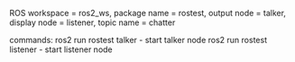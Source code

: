ROS workspace = ros2_ws, package name = rostest, output node = talker, display node = listener, topic name = chatter

commands:    ros2 run rostest talker    -    start talker node
             ros2 run rostest listener  -    start listener node

